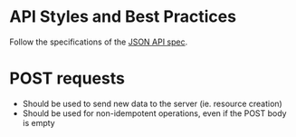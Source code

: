 # API Styles and Best Practices

Follow the specifications of the [JSON API spec](http://jsonapi.org/).

# POST requests
+ Should be used to send new data to the server (ie. resource creation)
+ Should be used for non-idempotent operations, even if the POST body is empty
